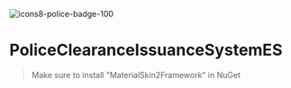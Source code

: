 ![icons8-police-badge-100](https://github.com/prince0010/PoliceClearanceIssuanceSystemES/assets/97717613/c231b4db-8ac3-42bb-b899-d30de59f6fea)

# PoliceClearanceIssuanceSystemES

> Make sure to install "MaterialSkin2Framework" in NuGet  
